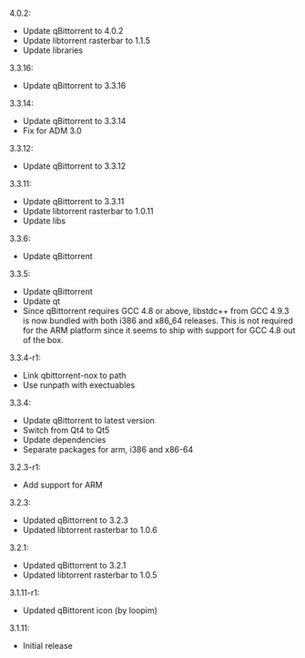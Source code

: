 4.0.2:
* Update qBittorrent to 4.0.2
* Update libtorrent rasterbar to 1.1.5
* Update libraries

3.3.16:
* Update qBittorrent to 3.3.16

3.3.14:
* Update qBittorrent to 3.3.14
* Fix for ADM 3.0

3.3.12:
* Update qBittorrent to 3.3.12

3.3.11:
* Update qBittorrent to 3.3.11
* Update libtorrent rasterbar to 1.0.11
* Update libs

3.3.6:
* Update qBittorrent

3.3.5:
* Update qBittorrent
* Update qt
* Since qBittorrent requires GCC 4.8 or above, libstdc++ from GCC 4.9.3 is now bundled with both i386 and x86_64 releases. This is not required for the ARM platform since it seems to ship with support for GCC 4.8 out of the box.

3.3.4-r1:
* Link qbittorrent-nox to path
* Use runpath with exectuables

3.3.4:
* Update qBittorrent to latest version
* Switch from Qt4 to Qt5
* Update dependencies
* Separate packages for arm, i386 and x86-64

3.2.3-r1:
* Add support for ARM

3.2.3:
* Updated qBittorrent to 3.2.3
* Updated libtorrent rasterbar to 1.0.6

3.2.1:
* Updated qBittorrent to 3.2.1
* Updated libtorrent rasterbar to 1.0.5

3.1.11-r1:
* Updated qBittorent icon (by loopim)

3.1.11:
* Initial release
